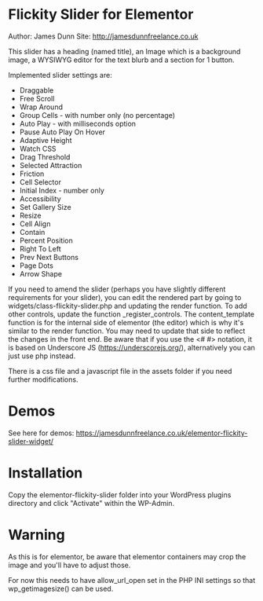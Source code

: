 Flickity Slider for Elementor
=============================
Author: James Dunn
Site: http://jamesdunnfreelance.co.uk

This slider has a heading (named title), an Image which is a background image, a WYSIWYG editor for the text blurb and a section for 1 button.

Implemented slider settings are:
- Draggable
- Free Scroll
- Wrap Around
- Group Cells - with number only (no percentage)
- Auto Play - with milliseconds option
- Pause Auto Play On Hover
- Adaptive Height
- Watch CSS
- Drag Threshold
- Selected Attraction
- Friction
- Cell Selector
- Initial Index - number only
- Accessibility
- Set Gallery Size
- Resize
- Cell Align
- Contain
- Percent Position
- Right To Left
- Prev Next Buttons
- Page Dots
- Arrow Shape

If you need to amend the slider (perhaps you have slightly different requirements for your slider), you can edit the rendered part by going to widgets/class-flickity-slider.php and 
updating the render function. To add other controls, update the function _register_controls. The content_template function is for the internal side of elementor (the editor) which is why it's similar to the render function. You may need to update that side to reflect the changes in the front end. Be aware that if you use the <# #> notation, it is based on Underscore JS (https://underscorejs.org/), alternatively you can just use php instead.

There is a css file and a javascript file in the assets folder if you need further modifications.

# Demos
See here for demos: https://jamesdunnfreelance.co.uk/elementor-flickity-slider-widget/

# Installation
Copy the elementor-flickity-slider folder into your WordPress plugins directory and click "Activate" within the WP-Admin.

# Warning
As this is for elementor, be aware that elementor containers may crop the image and you'll have to adjust those.

For now this needs to have allow_url_open set in the PHP INI settings so that wp_getimagesize() can be used.